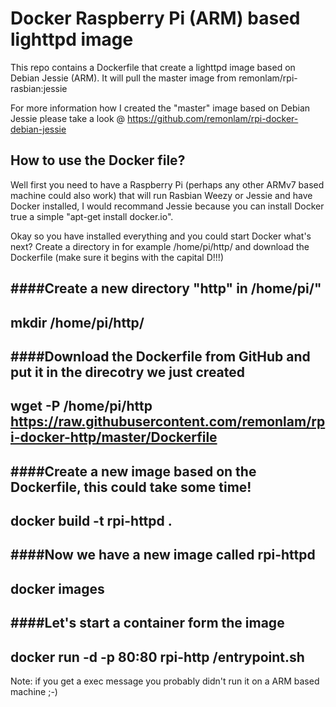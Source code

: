 
# Docker Raspberry Pi (ARM) based lighttpd image

This repo contains a Dockerfile that create a lighttpd image based on Debian Jessie (ARM).
It will pull the master image from remonlam/rpi-rasbian:jessie

For more information how I created the "master" image based on Debian Jessie please take a look @ https://github.com/remonlam/rpi-docker-debian-jessie

## How to use the Docker file?
Well first you need to have a Raspberry Pi (perhaps any other ARMv7 based machine could also work) that will run Rasbian Weezy or Jessie and have Docker installed, I would recommand Jessie because you can install Docker true a simple "apt-get install docker.io".

Okay so you have installed everything and you could start Docker what's next?
Create a directory in for example /home/pi/http/ and download the Dockerfile (make sure it begins with the capital D!!!)

####Create a new directory "http" in /home/pi/"
--
mkdir /home/pi/http/
--

####Download the Dockerfile from GitHub and put it in the direcotry we just created
--
wget -P /home/pi/http https://raw.githubusercontent.com/remonlam/rpi-docker-http/master/Dockerfile
--

####Create a new image based on the Dockerfile, this could take some time!
--
docker build -t rpi-httpd .
--

####Now we have a new image called rpi-httpd
--
docker images
--

####Let's start a container form the image
--
docker run -d -p 80:80 rpi-http /entrypoint.sh
--

Note: if you get a exec message you probably didn't run it on a ARM based machine ;-)
